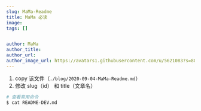 ```yaml
---
slug: MaMa-Readme
title: MaMa 必读
image: 
tags: []


author: MaMa
author_title: 
author_url: 
author_image_url: https://avatars1.githubusercontent.com/u/5621083?s=80&v=4
---
```


<!--truncate-->

1. copy 该文件（`./blog/2020-09-04-MaMa-Readme.md`）
2. 修改 slug（id） 和 title（文章名）

``` bash
# 查看常用命令
$ cat README-DEV.md
```

<br />

<br />

